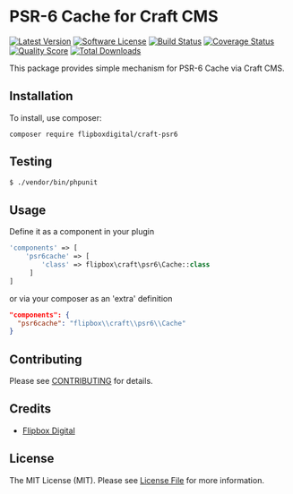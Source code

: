 # PSR-6 Cache for Craft CMS
[![Latest Version](https://img.shields.io/github/release/flipbox/craft-psr6.svg?style=flat-square)](https://github.com/flipbox/craft-psr6/releases)
[![Software License](https://img.shields.io/badge/license-MIT-brightgreen.svg?style=flat-square)](LICENSE.md)
[![Build Status](https://img.shields.io/travis/flipbox/craft-psr6/master.svg?style=flat-square)](https://travis-ci.org/flipbox/craft-psr6)
[![Coverage Status](https://img.shields.io/scrutinizer/coverage/g/flipbox/craft-psr6.svg?style=flat-square)](https://scrutinizer-ci.com/g/flipbox/craft-psr6/code-structure)
[![Quality Score](https://img.shields.io/scrutinizer/g/flipbox/craft-psr6.svg?style=flat-square)](https://scrutinizer-ci.com/g/flipbox/craft-psr6)
[![Total Downloads](https://img.shields.io/packagist/dt/flipboxdigital/craft-psr6.svg?style=flat-square)](https://packagist.org/packages/league/craft-psr6)

This package provides simple mechanism for PSR-6 Cache via Craft CMS.

## Installation

To install, use composer:

```
composer require flipboxdigital/craft-psr6
```

## Testing

``` bash
$ ./vendor/bin/phpunit
```

## Usage
Define it as a component in your plugin
```php 
'components' => [
    'psr6cache' => [
        'class' => flipbox\craft\psr6\Cache::class
     ]
]
```
or via your composer as an 'extra' definition
```json
"components": {
  "psr6cache": "flipbox\\craft\\psr6\\Cache"
}
```

## Contributing

Please see [CONTRIBUTING](https://github.com/flipbox/craft-psr6/blob/master/CONTRIBUTING.md) for details.


## Credits

- [Flipbox Digital](https://github.com/flipbox)

## License

The MIT License (MIT). Please see [License File](https://github.com/flipbox/craft-psr6/blob/master/LICENSE) for more information.
